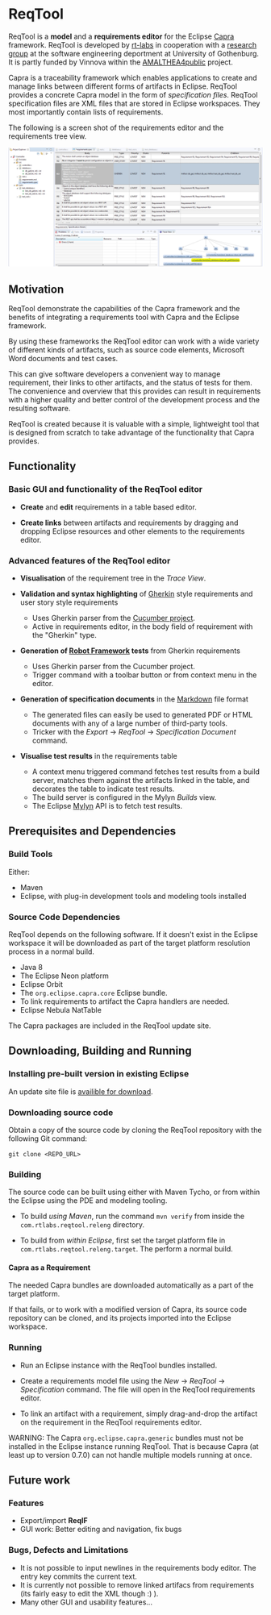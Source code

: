 # ReqTool

ReqTool is a **model** and a **requirements editor** for the Eclipse [Capra][capra_home] framework. ReqTool is developed by [rt-labs][rt_home] in cooperation with a [research group][capra_gu] at the software engineering deportment at University of Gothenburg. It is partly funded by Vinnova within the [AMALTHEA4public][vinnova] project.

Capra is a traceability framework which enables applications to create and manage links between different forms of artifacts in Eclipse. ReqTool provides a concrete Capra model in the form of *specification files*. ReqTool specification files are XML files that are stored in Eclipse workspaces. They most importantly contain lists of requirements.

The following is a screen shot of the requirements editor and the requirements tree view.

![Requirements table screenshot][req_table_img] 

## Motivation

ReqTool demonstrate the capabilities of the Capra framework and the benefits of integrating a requirements tool with Capra and the Eclipse framework.

By using these frameworks the ReqTool editor can work with a wide variety of different kinds of artifacts, such as source code elements, Microsoft Word documents and test cases.

This can give software developers a convenient way to manage requirement, their links to other artifacts, and the status of tests for them. The convenience and overview that this provides can result in requirements with a higher quality and better control of the development process and the resulting software.

ReqTool is created because it is valuable with a simple, lightweight tool that is designed from scratch to take advantage of the functionality that Capra provides.

## Functionality

### Basic GUI and functionality of the ReqTool editor

- **Create** and **edit** requirements in a table based editor.

- **Create links** between artifacts and requirements by dragging and dropping Eclipse resources and other elements to the requirements editor.

### Advanced features of the ReqTool editor

- **Visualisation** of the requirement tree in the *Trace View*.

- **Validation and syntax highlighting** of [Gherkin][gherkin] style requirements and user story style requirements
    - Uses Gherkin parser from the [Cucumber project][cucumber].
    - Active in requirements editor, in the body field of requirement with the "Gherkin" type. 

- **Generation of [Robot Framework][robot_framework] tests** from Gherkin requirements
    - Uses Gherkin parser from the Cucumber project.
    - Trigger command with a toolbar button or from context menu in the editor.

- **Generation of specification documents** in the [Markdown][markdown] file format
    - The generated files can easily be used to generated PDF or HTML documents with any of a large number of third-party tools.
    - Tricker with the *Export* -> *ReqTool* -> *Specification Document* command.

- **Visualise test results** in the requirements table
    - A context menu triggered command fetches test results from a build server, matches them against the artifacts linked in the table, and decorates the table to indicate test results.
    - The build server is configured in the Mylyn *Builds* view.
    - The Eclipse [Mylyn][mylyn] API is to fetch test results.

## Prerequisites and Dependencies

### Build Tools

Either:

* Maven
* Eclipse, with plug-in development tools and modeling tools installed

### Source Code Dependencies

ReqTool depends on the following software. If it doesn't exist in the Eclipse workspace it will be downloaded as part of the target platform resolution process in a normal build.

* Java 8
* The Eclipse Neon platform
* Eclipse Orbit
* The `org.eclipse.capra.core` Eclipse bundle.
* To link requirements to artifact the Capra handlers are needed.
* Eclipse Nebula NatTable

The Capra packages are included in the ReqTool update site.

## Downloading, Building and Running

### Installing pre-built version in existing Eclipse

An update site file is [availible for download][site].

### Downloading source code

Obtain a copy of the source code by cloning the ReqTool repository with the following Git command:

    git clone <REPO_URL>

### Building

The source code can be built using either with Maven Tycho, or from within the Eclipse 
using the PDE and modeling tooling.

* To build *using Maven*, run the command `mvn verify` from inside the `com.rtlabs.reqtool.releng` directory.

* To build from *within Eclipse*, first set the target platform file in `com.rtlabs.reqtool.releng.target`. 
  The perform a normal build.

#### Capra as a Requirement

The needed Capra bundles are downloaded automatically as a part of the target platform.

If that fails, or to work with a modified version of Capra, its source code repository can be cloned, and its projects imported into the Eclipse workspace.

### Running

* Run an Eclipse instance with the ReqTool bundles installed.

* Create a requirements model file using the *New* -> *ReqTool* -> *Specification* command. The file will open in the ReqTool requirements editor.

* To link an artifact with a requirement, simply drag-and-drop the artifact on the requirement in the ReqTool requirements editor.

WARNING: The Capra `org.eclipse.capra.generic` bundles must not be installed in the Eclipse 
instance running ReqTool. That is because Capra (at least up to version 0.7.0) can not 
handle multiple models running at once.

## Future work

### Features

- Export/import **ReqIF**
- GUI work: Better editing and navigation, fix bugs

### Bugs, Defects and Limitations
- It is not possible to input newlines in the requirements body editor. The entry key commits the current text.
- It is currently not possible to remove linked artifacs from requirements (its fairly easy to edit the XML though :) ).
- Many other GUI and usability features...

[req_table_img]: com.rtlabs.reqtool.documentation/Requirement_table_screenshot.png
[capra_home]: https://projects.eclipse.org/projects/modeling.capra
[rt_home]: http://rt-labs.com
[capra_gu]: http://medarbetarportalen.gu.se/staff/f--publikationskort/?publicationId=249696
[vinnova]: https://www.vinnova.se/p/amalthea4public/
[gherkin]: https://docs.cucumber.io/docs/gherkin.html
[cucumber]: https://cucumber.io/
[markdown]: https://en.wikipedia.org/wiki/Markdown
[mylyn]: https://www.eclipse.org/mylyn/
[robot_framework]: http://robotframework.org/
[site]: https://github.com/hefloryd/reqtool/releases
